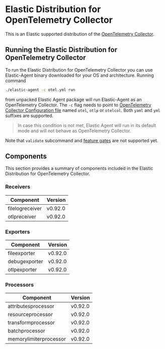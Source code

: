 # Elastic Distribution for OpenTelemetry Collector

This is an Elastic supported distribution of the [OpenTelemetry Collector](https://github.com/open-telemetry/opentelemetry-collector).

## Running the Elastic Distribution for OpenTelemetry Collector

To run the Elastic Distribution for OpenTelemetry Collector you can use Elastic-Agent binary downloaded for your OS and architecture. 
Running command 

```bash
./elastic-agent -c otel.yml run
```

from unpacked Elastic Agent package will run Elastic-Agent as an OpenTelemetry Collector. The `-c` flag needs to point to [OpenTelemetry Collector Configuration file](https://opentelemetry.io/docs/collector/configuration/) named `otel`, `otlp` or `otelcol`.
Both `yaml` and `yml` suffixes are supported. 

> In case this condition is not met, Elastic Agent will run in its default mode and will not behave as OpenTelemetry Collector.

Note that `validate` subcommand and [feature gates](https://github.com/open-telemetry/opentelemetry-collector/blob/main/featuregate/README.md#controlling-gates) are not supported yet.

## Components

This section provides a summary of components included in the Elastic Distribution for OpenTelemetry Collector.


### Receivers

| Component | Version |
|---|---|
| filelogreceiver | v0.92.0|
| otlpreceiver | v0.92.0|




### Exporters

| Component | Version |
|---|---|
| fileexporter | v0.92.0|
| debugexporter | v0.92.0|
| otlpexporter | v0.92.0|




### Processors

| Component | Version |
|---|---|
| attributesprocessor | v0.92.0|
| resourceprocessor | v0.92.0|
| transformprocessor | v0.92.0|
| batchprocessor | v0.92.0|
| memorylimiterprocessor | v0.92.0|



